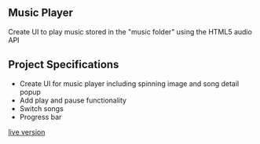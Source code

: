 ## Music Player

Create  UI to play music stored in the "music folder" using the HTML5 audio API

## Project Specifications

- Create UI for music player including spinning image and song detail popup
- Add play and pause functionality
- Switch songs
- Progress bar

[live version](https://yvnvs.github.io/music-pl/)
